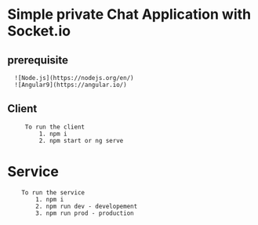 # Simple private Chat Application with Socket.io

##  prerequisite
      ![Node.js](https://nodejs.org/en/)
      ![Angular9](https://angular.io/)
     
## Client
         
         To run the client    
	         1. npm i
	         2. npm start or ng serve 


# Service
        To run the service
			1. npm i
			2. npm run dev - developement
			3. npm run prod - production
